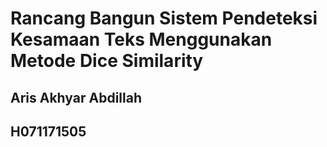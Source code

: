 # Rancang Bangun Sistem Pendeteksi Kesamaan Teks Menggunakan Metode Dice Similarity

## Aris Akhyar Abdillah

## H071171505

